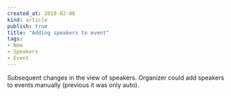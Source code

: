 ```yaml
---
created_at: 2018-02-08 
kind: article
publish: true
title: "Adding speakers to event"
tags:
- New
- Speakers
- Event
---
```

Subsequent changes in the view of speakers. Organizer could add speakers to events manually (previous it was only auto).

<img src="/images/zrzut2.png" alt="">
